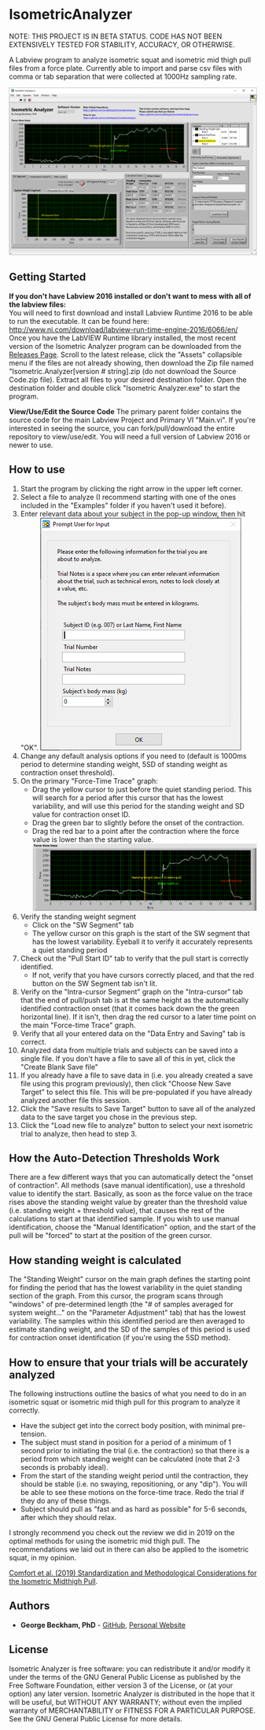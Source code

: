 # IsometricAnalyzer

NOTE: THIS PROJECT IS IN BETA STATUS. CODE HAS NOT BEEN EXTENSIVELY TESTED FOR STABILITY, ACCURACY, OR OTHERWISE. 

A Labview program to analyze isometric squat and isometric mid thigh pull files from a force plate. Currently able to import and parse csv files with comma or tab separation that were collected at 1000Hz sampling rate. 

![Screenshot of main screen](/Screenshots/WholeProgram.png) 

## Getting Started

**If you don't have Labview 2016 installed or don't want to mess with all of the labview files:**  
You will need to first download and install Labview Runtime 2016 to be able to run the executable. It can be found here: http://www.ni.com/download/labview-run-time-engine-2016/6066/en/ Once you have the LabVIEW Runtime library installed, the most recent version of the Isometric Analyzer program can be downloaded from the [Releases Page](https://github.com/excellentsport/IsometricAnalyzer/releases). Scroll to the latest release, click the "Assets" collapsible menu if the files are not already showing, then download the Zip file named "Isometric.Analyzer[version # string].zip (do not download the Source Code.zip file). Extract all files to your desired destination folder. Open the destination folder and double click "Isometric Analyzer.exe" to start the program.

**View/Use/Edit the Source Code**
The primary parent folder contains the source code for the main Labview Project and Primary VI "Main.vi". If you're interested in seeing the source, you can fork/pull/download the entire repository to view/use/edit. You will need a full version of Labview 2016 or newer to use.

## How to use

1. Start the program by clicking the right arrow in the upper left corner.
2. Select a file to analyze (I recommend starting with one of the ones included in the "Examples" folder if you haven't used it before).
3. Enter relevant data about your subject in the pop-up window, then hit "OK".
![User input Popup](/Screenshots/UserPrompt.png)
4. Change any default analysis options if you need to (default is 1000ms period to determine standing weight, 5SD of standing weight as contraction onset threshold).
5. On the primary "Force-Time Trace" graph:
	- Drag the yellow cursor to just before the quiet standing period. This will search for a period after this cursor that has the lowest variability, and will use this period for the standing weight and SD value for contraction onset ID.
	- Drag the green bar to slightly before the onset of the contraction.
	- Drag the red bar to a point after the contraction where the force value is lower than the starting value. 
 ![Primary Graph Image](/Screenshots/PrimaryGraph.png)  
6. Verify the standing weight segment
	- Click on the "SW Segment" tab
	- The yellow cursor on this graph is the start of the SW segment that has the lowest variability. Eyeball it to verify it accurately represents a quiet standing period
7. Check out the "Pull Start ID" tab to verify that the pull start is correctly identified.
	- If not, verify that you have cursors correctly placed, and that the red button on the SW Segment tab isn't lit.
8. Verify on the "Intra-cursor Segment" graph on the "Intra-cursor" tab that the end of pull/push tab is at the same height as the automatically identified contraction onset (that it comes back down the the green horizontal line). If it isn't, then drag the red cursor to a later time point on the main "Force-time Trace" graph.
8. Verify that all your entered data on the "Data Entry and Saving" tab is correct.
9. Analyzed data from multiple trials and subjects can be saved into a single file. If you don't have a file to save all of this in yet, click the "Create Blank Save file"
10. If you already have a file to save data in (i.e. you already created a save file using this program previously), then click "Choose New Save Target" to select this file. This will be pre-populated if you have already analyzed another file this session.
11. Click the "Save results to Save Target" button to save all of the analyzed data to the save target you chose in the previous step.
12. Click the "Load new file to analyze" button to select your next isometric trial to analyze, then head to step 3.

## How the Auto-Detection Thresholds Work

There are a few different ways that you can automatically detect the "onset of contraction". All methods (save manual identification), use a threshold value to identify the start. Basically, as soon as the force value on the trace rises above the standing weight value by greater than the threshold value (i.e. standing weight + threshold value), that causes the rest of the calculations to start at that identified sample. If you wish to use manual identification, choose the "Manual Identification" option, and the start of the pull will be "forced" to start at the position of the green cursor.

## How standing weight is calculated

The "Standing Weight" cursor on the main graph defines the starting point for finding the period that has the lowest variability in the quiet standing section of the graph. From this cursor, the program scans through "windows" of pre-determined length (the "# of samples averaged for system weight..." on the "Parameter Adjustment" tab) that has the lowest variability. The samples within this identified period are then averaged to estimate standing weight, and the SD of the samples of this period is used for contraction onset identification (if you're using the 5SD method).

## How to ensure that your trials will be accurately analyzed

The following instructions outline the basics of what you need to do in an isometric squat or isometric mid thigh pull for this program to analyze it correctly.
- Have the subject get into the correct body position, with minimal pre-tension. 
- The subject must stand in position for a period of a minimum of 1 second prior to initiating the trial (i.e. the contraction) so that there is a period from which standing weight can be calculated (note that 2-3 seconds is probably ideal). 
- From the start of the standing weight period until the contraction, they should be stable (i.e. no swaying, repositioning, or any "dip"). You will be able to see these motions on the force-time trace. Redo the trial if they do any of these things.
- Subject should pull as "fast and as hard as possible" for 5-6 seconds, after which they should relax.

I strongly recommend you check out the review we did in 2019 on the optimal methods for using the isometric mid thigh pull. The recommendations we laid out in there can also be applied to the isometric squat, in my opinion.  

[Comfort et al. (2019) Standardization and Methodological Considerations for the Isometric Midthigh Pull](https://journals.lww.com/nsca-scj/Citation/2019/04000/Standardization_and_Methodological_Considerations.10.aspx).


## Authors

* **George Beckham, PhD**  - [GitHub](https://github.com/ExcellentSport), [Personal Website](https://www.georgebeckham.com)


## License

Isometric Analyzer is free software: you can redistribute it and/or modify it under the terms of the GNU General Public License as published by the Free Software Foundation, either version 3 of the License, or (at your option) any later version. Isometric Analyzer is distributed in the hope that it will be useful, but WITHOUT ANY WARRANTY; without even the implied warranty of MERCHANTABILITY or FITNESS FOR A PARTICULAR PURPOSE.  See the GNU General Public License for more details.
